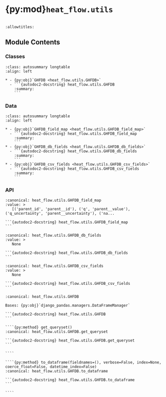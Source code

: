 # {py:mod}`heat_flow.utils`

```{py:module} heat_flow.utils
```

```{autodoc2-docstring} heat_flow.utils
:allowtitles:
```

## Module Contents

### Classes

````{list-table}
:class: autosummary longtable
:align: left

* - {py:obj}`GHFDB <heat_flow.utils.GHFDB>`
  - ```{autodoc2-docstring} heat_flow.utils.GHFDB
    :summary:
    ```
````

### Data

````{list-table}
:class: autosummary longtable
:align: left

* - {py:obj}`GHFDB_field_map <heat_flow.utils.GHFDB_field_map>`
  - ```{autodoc2-docstring} heat_flow.utils.GHFDB_field_map
    :summary:
    ```
* - {py:obj}`GHFDB_db_fields <heat_flow.utils.GHFDB_db_fields>`
  - ```{autodoc2-docstring} heat_flow.utils.GHFDB_db_fields
    :summary:
    ```
* - {py:obj}`GHFDB_csv_fields <heat_flow.utils.GHFDB_csv_fields>`
  - ```{autodoc2-docstring} heat_flow.utils.GHFDB_csv_fields
    :summary:
    ```
````

### API

````{py:data} GHFDB_field_map
:canonical: heat_flow.utils.GHFDB_field_map
:value: >
   [('parent_id', 'parent__id'), ('q', 'parent__value'), ('q_uncertainty', 'parent__uncertainty'), ('na...

```{autodoc2-docstring} heat_flow.utils.GHFDB_field_map
```

````

````{py:data} GHFDB_db_fields
:canonical: heat_flow.utils.GHFDB_db_fields
:value: >
   None

```{autodoc2-docstring} heat_flow.utils.GHFDB_db_fields
```

````

````{py:data} GHFDB_csv_fields
:canonical: heat_flow.utils.GHFDB_csv_fields
:value: >
   None

```{autodoc2-docstring} heat_flow.utils.GHFDB_csv_fields
```

````

`````{py:class} GHFDB
:canonical: heat_flow.utils.GHFDB

Bases: {py:obj}`django_pandas.managers.DataFrameManager`

```{autodoc2-docstring} heat_flow.utils.GHFDB
```

````{py:method} get_queryset()
:canonical: heat_flow.utils.GHFDB.get_queryset

```{autodoc2-docstring} heat_flow.utils.GHFDB.get_queryset
```

````

````{py:method} to_dataframe(fieldnames=(), verbose=False, index=None, coerce_float=False, datetime_index=False)
:canonical: heat_flow.utils.GHFDB.to_dataframe

```{autodoc2-docstring} heat_flow.utils.GHFDB.to_dataframe
```

````

`````
